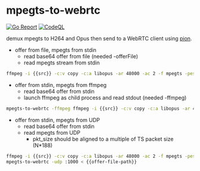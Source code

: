 # mpegts-to-webrtc
[![Go Report](https://goreportcard.com/badge/github.com/wakabayashik/mpegts-to-webrtc)](https://goreportcard.com/report/github.com/wakabayashik/mpegts-to-webrtc)
[![CodeQL](https://github.com/wakabayashik/mpegts-to-webrtc/actions/workflows/codeql.yml/badge.svg)](https://github.com/wakabayashik/mpegts-to-webrtc/actions/workflows/codeql.yml)

demux mpegts to H264 and Opus then send to a WebRTC client using [pion](https://github.com/pion/webrtc).

* offer from file, mpegts from stdin
    * read base64 offer from file (needed -offerFile)
    * read mpegts stream from stdin

```sh
ffmpeg -i {{src}} -c:v copy -c:a libopus -ar 48000 -ac 2 -f mpegts -pes_payload_size 0 pipe:1 | mpegts-to-webrtc -offerFile {{offer-file-path}}
```

* offer from stdin, mpegts from ffmpeg
    * read base64 offer from stdin
    * launch ffmpeg as child process and read stdout (needed -ffmpeg)

```sh
mpegts-to-webrtc -ffmpeg ffmpeg -i {{src}} -c:v copy -c:a libopus -ar 48000 -ac 2 -f mpegts -pes_payload_size 0 pipe:1 < {{offer-file-path}}
```

* offer from stdin, mpegts from UDP
    * read base64 offer from stdin
    * read mpegts from UDP
        * pkt_size should be aligned to a multiple of TS packet size (N*188)

```sh
ffmpeg -i {{src}} -c:v copy -c:a libopus -ar 48000 -ac 2 -f mpegts -pes_payload_size 0 udp://localhost:1000?pkt_size=1316
mpegts-to-webrtc -udp :1000 < {{offer-file-path}}
```
